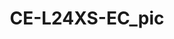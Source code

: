 ---
id: '1'
price: '49.40'
title: CE-L24XS-EC_pic
description: >-
  
default_thumbnail_image: images/huawei/data-center/CE-L24XS-EC_pic/01.png
default_original_image: images/huawei/data-center/CE-L24XS-EC_pic/01.png
featured: true
order: 2
category: src/pages/category/data-center-switches.md
seo:
  title: Nulla suscipit
  description: 'Lorem ipsum dolor sit amet, consectetur adipiscing elit'
  extra:
    - name: 'og:type'
      value: website
      keyName: property
    - name: 'og:title'
      value: Nulla suscipit
      keyName: property
    - name: 'og:description'
      value: 'Lorem ipsum dolor sit amet, consectetur adipiscing elit'
      keyName: property
    - name: 'og:image'
      value: images/huawei/data-center/CE-L24XS-EC_pic/01.png
      keyName: property
      relativeUrl: true
    - name: 'twitter:card'
      value: summary_large_image
    - name: 'twitter:title'
      value: Nulla suscipit
    - name: 'twitter:description'
      value: 'Lorem ipsum dolor sit amet, consectetur adipiscing elit'
    - name: 'twitter:image'
      value: images/huawei/huaweiAP/CE-L24XS-EC_pic/01.png
      relativeUrl: true
template: product
---